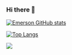 ### Hi there 👋

[![Emerson GitHub stats](https://github-readme-stats.vercel.app/api?username=emerson-develcode)](https://github.com/adeo/lm-instala-core)

[![Top Langs](https://github-readme-stats.vercel.app/api/top-langs/?username=emerson-develcode)](https://github.com/adeo/lm-instala-core)


<picture>
<source
  srcset="https://github-readme-stats.vercel.app/api?username=emerson-develcode&show_icons=true&theme=dark"
  media="(prefers-color-scheme: dark)"
/>
<source
  srcset="https://github-readme-stats.vercel.app/api?username=emerson-develcode&show_icons=true"
  media="(prefers-color-scheme: light), (prefers-color-scheme: no-preference)"
/>
<img src="https://github-readme-stats.vercel.app/api?username=emerson-develcode&show_icons=true" />
</picture>

